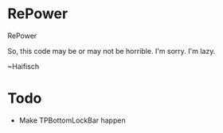 RePower
=======

RePower

So, this code may be or may not be horrible. I'm sorry. I'm lazy. 

~Haifisch

Todo
====

- Make TPBottomLockBar happen
